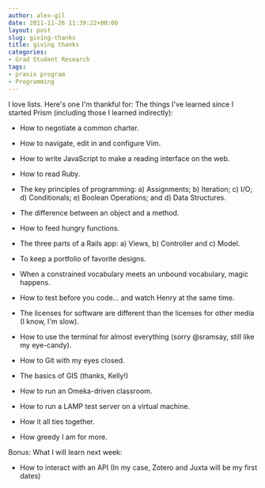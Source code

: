 ```yaml
---
author: alex-gil
date: 2011-11-26 11:39:22+00:00
layout: post
slug: giving-thanks
title: giving thanks
categories:
- Grad Student Research
tags:
- praxis program
- Programming
---
```


I love lists. Here's one I'm thankful for: The things I've learned since I started Prism (including those I learned indirectly):



	
  * How to negotiate a common charter.

	
  * How to navigate, edit in and configure Vim.

	
  * How to write JavaScript to make a reading interface on the web.

	
  * How to read Ruby.

	
  * The key principles of programming: a) Assignments; b) Iteration; c) I/O; d) Conditionals; e) Boolean Operations; and d) Data Structures.

	
  * The difference between an object and a method.

	
  * How to feed hungry functions.

	
  * The three parts of a Rails app: a) Views, b) Controller and c) Model.

	
  * To keep a portfolio of favorite designs.

        
  * When a constrained vocabulary meets an unbound vocabulary, magic happens.

	
  * How to test before you code... and watch Henry at the same time.

	
  * The licenses for software are different than the licenses for other media (I know, I'm slow).

	
  * How to use the terminal for almost everything (sorry @sramsay, still like my eye-candy).

	
  * How to Git with my eyes closed.

	
  * The basics of GIS (thanks, Kelly!)

	
  * How to run an Omeka-driven classroom.

	
  * How to run a LAMP test server on a virtual machine.

        
  * How it all ties together.

        
  * How greedy I am for more.


  



Bonus: What I will learn next week:








	
  * How to interact with an API (In my case, Zotero and Juxta will be my first dates)



